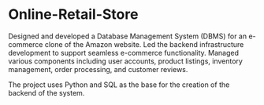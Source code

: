 # Online-Retail-Store
Designed and developed a Database Management System (DBMS) for an e-commerce clone of the Amazon website. Led the backend infrastructure development to support seamless e-commerce functionality. Managed various components including user accounts, product listings, inventory management, order processing, and customer reviews.

The project uses Python and SQL as the base for the creation of the backend of the system.
